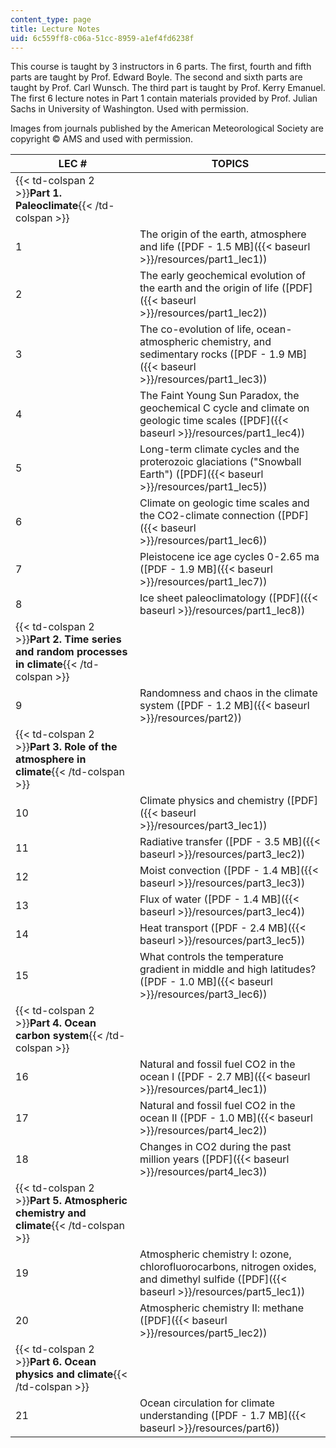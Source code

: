 ```yaml
---
content_type: page
title: Lecture Notes
uid: 6c559ff8-c06a-51cc-8959-a1ef4fd6238f
---
```


This course is taught by 3 instructors in 6 parts. The first, fourth and fifth parts are taught by Prof. Edward Boyle. The second and sixth parts are taught by Prof. Carl Wunsch. The third part is taught by Prof. Kerry Emanuel. The first 6 lecture notes in Part 1 contain materials provided by Prof. Julian Sachs in University of Washington. Used with permission.

Images from journals published by the American Meteorological Society are copyright © AMS and used with permission.

| LEC # | TOPICS |
| --- | --- |
| {{< td-colspan 2 >}}**Part 1. Paleoclimate**{{< /td-colspan >}} ||
| 1 | The origin of the earth, atmosphere and life ([PDF - 1.5 MB]({{< baseurl >}}/resources/part1_lec1)) |
| 2 | The early geochemical evolution of the earth and the origin of life ([PDF]({{< baseurl >}}/resources/part1_lec2)) |
| 3 | The co-evolution of life, ocean-atmospheric chemistry, and sedimentary rocks ([PDF - 1.9 MB]({{< baseurl >}}/resources/part1_lec3)) |
| 4 | The Faint Young Sun Paradox, the geochemical C cycle and climate on geologic time scales ([PDF]({{< baseurl >}}/resources/part1_lec4)) |
| 5 | Long-term climate cycles and the proterozoic glaciations ("Snowball Earth") ([PDF]({{< baseurl >}}/resources/part1_lec5)) |
| 6 | Climate on geologic time scales and the CO2\-climate connection ([PDF]({{< baseurl >}}/resources/part1_lec6)) |
| 7 | Pleistocene ice age cycles 0-2.65 ma ([PDF - 1.9 MB]({{< baseurl >}}/resources/part1_lec7)) |
| 8 | Ice sheet paleoclimatology ([PDF]({{< baseurl >}}/resources/part1_lec8)) |
| {{< td-colspan 2 >}}**Part 2. Time series and random processes in climate**{{< /td-colspan >}} ||
| 9 | Randomness and chaos in the climate system ([PDF - 1.2 MB]({{< baseurl >}}/resources/part2)) |
| {{< td-colspan 2 >}}**Part 3. Role of the atmosphere in climate**{{< /td-colspan >}} ||
| 10 | Climate physics and chemistry ([PDF]({{< baseurl >}}/resources/part3_lec1)) |
| 11 | Radiative transfer ([PDF - 3.5 MB]({{< baseurl >}}/resources/part3_lec2)) |
| 12 | Moist convection ([PDF - 1.4 MB]({{< baseurl >}}/resources/part3_lec3)) |
| 13 | Flux of water ([PDF - 1.4 MB]({{< baseurl >}}/resources/part3_lec4)) |
| 14 | Heat transport ([PDF - 2.4 MB]({{< baseurl >}}/resources/part3_lec5)) |
| 15 | What controls the temperature gradient in middle and high latitudes? ([PDF - 1.0 MB]({{< baseurl >}}/resources/part3_lec6)) |
| {{< td-colspan 2 >}}**Part 4. Ocean carbon system**{{< /td-colspan >}} ||
| 16 | Natural and fossil fuel CO2 in the ocean I ([PDF - 2.7 MB]({{< baseurl >}}/resources/part4_lec1)) |
| 17 | Natural and fossil fuel CO2 in the ocean II ([PDF - 1.0 MB]({{< baseurl >}}/resources/part4_lec2)) |
| 18 | Changes in CO2 during the past million years ([PDF]({{< baseurl >}}/resources/part4_lec3)) |
| {{< td-colspan 2 >}}**Part 5. Atmospheric chemistry and climate**{{< /td-colspan >}} ||
| 19 | Atmospheric chemistry I: ozone, chlorofluorocarbons, nitrogen oxides, and dimethyl sulfide ([PDF]({{< baseurl >}}/resources/part5_lec1)) |
| 20 | Atmospheric chemistry II: methane ([PDF]({{< baseurl >}}/resources/part5_lec2)) |
| {{< td-colspan 2 >}}**Part 6. Ocean physics and climate**{{< /td-colspan >}} ||
| 21 | Ocean circulation for climate understanding ([PDF - 1.7 MB]({{< baseurl >}}/resources/part6))